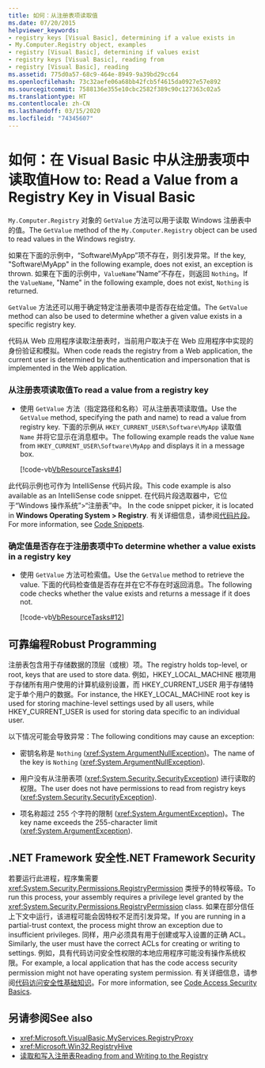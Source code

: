 ```yaml
---
title: 如何：从注册表项读取值
ms.date: 07/20/2015
helpviewer_keywords:
- registry keys [Visual Basic], determining if a value exists in
- My.Computer.Registry object, examples
- registry [Visual Basic], determining if values exist
- registry keys [Visual Basic], reading from
- registry [Visual Basic], reading
ms.assetid: 775d0a57-68c9-464e-8949-9a39bd29cc64
ms.openlocfilehash: 73c32aefe06a68bb42fcb5f4615da0927e57e892
ms.sourcegitcommit: 7588136e355e10cbc2582f389c90c127363c02a5
ms.translationtype: HT
ms.contentlocale: zh-CN
ms.lasthandoff: 03/15/2020
ms.locfileid: "74345607"
---
```

# <a name="how-to-read-a-value-from-a-registry-key-in-visual-basic"></a><span data-ttu-id="7dac6-102">如何：在 Visual Basic 中从注册表项中读取值</span><span class="sxs-lookup"><span data-stu-id="7dac6-102">How to: Read a Value from a Registry Key in Visual Basic</span></span>

<span data-ttu-id="7dac6-103">`My.Computer.Registry` 对象的 `GetValue` 方法可以用于读取 Windows 注册表中的值。</span><span class="sxs-lookup"><span data-stu-id="7dac6-103">The `GetValue` method of the `My.Computer.Registry` object can be used to read values in the Windows registry.</span></span>  
  
 <span data-ttu-id="7dac6-104">如果在下面的示例中，“Software\MyApp”项不存在，则引发异常。</span><span class="sxs-lookup"><span data-stu-id="7dac6-104">If the key, "Software\MyApp" in the following example, does not exist, an exception is thrown.</span></span> <span data-ttu-id="7dac6-105">如果在下面的示例中，`ValueName`“Name”不存在，则返回 `Nothing`。</span><span class="sxs-lookup"><span data-stu-id="7dac6-105">If the `ValueName`,  "Name" in the following example, does not exist, `Nothing` is returned.</span></span>  
  
 <span data-ttu-id="7dac6-106">`GetValue` 方法还可以用于确定特定注册表项中是否存在给定值。</span><span class="sxs-lookup"><span data-stu-id="7dac6-106">The `GetValue` method can also be used to determine whether a given value exists in a specific registry key.</span></span>  
  
 <span data-ttu-id="7dac6-107">代码从 Web 应用程序读取注册表时，当前用户取决于在 Web 应用程序中实现的身份验证和模拟。</span><span class="sxs-lookup"><span data-stu-id="7dac6-107">When code reads the registry from a Web application, the current user is determined by the authentication and impersonation that is implemented in the Web application.</span></span>  
  
### <a name="to-read-a-value-from-a-registry-key"></a><span data-ttu-id="7dac6-108">从注册表项读取值</span><span class="sxs-lookup"><span data-stu-id="7dac6-108">To read a value from a registry key</span></span>  
  
- <span data-ttu-id="7dac6-109">使用 `GetValue` 方法（指定路径和名称）可从注册表项读取值。</span><span class="sxs-lookup"><span data-stu-id="7dac6-109">Use the `GetValue` method, specifying the path and name) to read a value from registry key.</span></span> <span data-ttu-id="7dac6-110">下面的示例从 `HKEY_CURRENT_USER\Software\MyApp` 读取值 `Name` 并将它显示在消息框中。</span><span class="sxs-lookup"><span data-stu-id="7dac6-110">The following example reads the value `Name` from `HKEY_CURRENT_USER\Software\MyApp` and displays it in a message box.</span></span>  
  
     [!code-vb[VbResourceTasks#4](~/samples/snippets/visualbasic/VS_Snippets_VBCSharp/VbResourceTasks/VB/Class1.vb#4)]  
  
 <span data-ttu-id="7dac6-111">此代码示例也可作为 IntelliSense 代码片段。</span><span class="sxs-lookup"><span data-stu-id="7dac6-111">This code example is also available as an IntelliSense code snippet.</span></span> <span data-ttu-id="7dac6-112">在代码片段选取器中，它位于“Windows 操作系统”>“注册表”中。 </span><span class="sxs-lookup"><span data-stu-id="7dac6-112">In the code snippet picker, it is located in **Windows Operating System > Registry**.</span></span> <span data-ttu-id="7dac6-113">有关详细信息，请参阅[代码片段](/visualstudio/ide/code-snippets)。</span><span class="sxs-lookup"><span data-stu-id="7dac6-113">For more information, see [Code Snippets](/visualstudio/ide/code-snippets).</span></span>  
  
### <a name="to-determine-whether-a-value-exists-in-a-registry-key"></a><span data-ttu-id="7dac6-114">确定值是否存在于注册表项中</span><span class="sxs-lookup"><span data-stu-id="7dac6-114">To determine whether a value exists in a registry key</span></span>  
  
- <span data-ttu-id="7dac6-115">使用 `GetValue` 方法可检索值。</span><span class="sxs-lookup"><span data-stu-id="7dac6-115">Use the `GetValue` method to retrieve the value.</span></span> <span data-ttu-id="7dac6-116">下面的代码检查值是否存在并在它不存在时返回消息。</span><span class="sxs-lookup"><span data-stu-id="7dac6-116">The following code checks whether the value exists and returns a message if it does not.</span></span>  
  
     [!code-vb[VbResourceTasks#12](~/samples/snippets/visualbasic/VS_Snippets_VBCSharp/VbResourceTasks/VB/Class1.vb#12)]  
  
## <a name="robust-programming"></a><span data-ttu-id="7dac6-117">可靠编程</span><span class="sxs-lookup"><span data-stu-id="7dac6-117">Robust Programming</span></span>  

 <span data-ttu-id="7dac6-118">注册表包含用于存储数据的顶层（或根）项。</span><span class="sxs-lookup"><span data-stu-id="7dac6-118">The registry holds top-level, or root, keys that are used to store data.</span></span> <span data-ttu-id="7dac6-119">例如，HKEY_LOCAL_MACHINE 根项用于存储所有用户使用的计算机级别设置，而 HKEY_CURRENT_USER 用于存储特定于单个用户的数据。</span><span class="sxs-lookup"><span data-stu-id="7dac6-119">For instance, the HKEY_LOCAL_MACHINE root key is used for storing machine-level settings used by all users, while HKEY_CURRENT_USER is used for storing data specific to an individual user.</span></span>  
  
 <span data-ttu-id="7dac6-120">以下情况可能会导致异常：</span><span class="sxs-lookup"><span data-stu-id="7dac6-120">The following conditions may cause an exception:</span></span>  
  
- <span data-ttu-id="7dac6-121">密钥名称是 `Nothing` (<xref:System.ArgumentNullException>)。</span><span class="sxs-lookup"><span data-stu-id="7dac6-121">The name of the key is `Nothing` (<xref:System.ArgumentNullException>).</span></span>  
  
- <span data-ttu-id="7dac6-122">用户没有从注册表项 (<xref:System.Security.SecurityException>) 进行读取的权限。</span><span class="sxs-lookup"><span data-stu-id="7dac6-122">The user does not have permissions to read from registry keys (<xref:System.Security.SecurityException>).</span></span>  
  
- <span data-ttu-id="7dac6-123">项名称超过 255 个字符的限制 (<xref:System.ArgumentException>)。</span><span class="sxs-lookup"><span data-stu-id="7dac6-123">The key name exceeds the 255-character limit (<xref:System.ArgumentException>).</span></span>  
  
## <a name="net-framework-security"></a><span data-ttu-id="7dac6-124">.NET Framework 安全性</span><span class="sxs-lookup"><span data-stu-id="7dac6-124">.NET Framework Security</span></span>  

 <span data-ttu-id="7dac6-125">若要运行此进程，程序集需要 <xref:System.Security.Permissions.RegistryPermission> 类授予的特权等级。</span><span class="sxs-lookup"><span data-stu-id="7dac6-125">To run this process, your assembly requires a privilege level granted by the <xref:System.Security.Permissions.RegistryPermission> class.</span></span> <span data-ttu-id="7dac6-126">如果在部分信任上下文中运行，该进程可能会因特权不足而引发异常。</span><span class="sxs-lookup"><span data-stu-id="7dac6-126">If you are running in a partial-trust context, the process might throw an exception due to insufficient privileges.</span></span> <span data-ttu-id="7dac6-127">同样，用户必须具有用于创建或写入设置的正确 ACL。</span><span class="sxs-lookup"><span data-stu-id="7dac6-127">Similarly, the user must have the correct ACLs for creating or writing to settings.</span></span> <span data-ttu-id="7dac6-128">例如，具有代码访问安全性权限的本地应用程序可能没有操作系统权限。</span><span class="sxs-lookup"><span data-stu-id="7dac6-128">For example, a local application that has the code access security permission might not have operating system permission.</span></span> <span data-ttu-id="7dac6-129">有关详细信息，请参阅[代码访问安全性基础知识](../../../../framework/misc/code-access-security-basics.md)。</span><span class="sxs-lookup"><span data-stu-id="7dac6-129">For more information, see [Code Access Security Basics](../../../../framework/misc/code-access-security-basics.md).</span></span>  
  
## <a name="see-also"></a><span data-ttu-id="7dac6-130">另请参阅</span><span class="sxs-lookup"><span data-stu-id="7dac6-130">See also</span></span>

- <xref:Microsoft.VisualBasic.MyServices.RegistryProxy>
- <xref:Microsoft.Win32.RegistryHive>
- [<span data-ttu-id="7dac6-131">读取和写入注册表</span><span class="sxs-lookup"><span data-stu-id="7dac6-131">Reading from and Writing to the Registry</span></span>](../../../../visual-basic/developing-apps/programming/computer-resources/reading-from-and-writing-to-the-registry.md)
